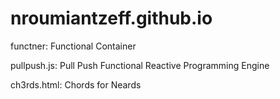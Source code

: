 # nroumiantzeff.github.io

functner: Functional Container

pullpush.js: Pull Push Functional Reactive Programming Engine

ch3rds.html: Chords for Neards
